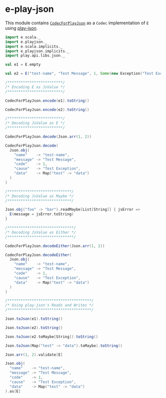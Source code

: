 
[//]: # "This file is generated by [mdoc](https://scalameta.org/mdoc). Do not edit it directly as it will be overwritten. Instead edit corresponding file in docs folder."

# e-play-json

This module contains [`CodecForPlayJson`](src/main/scala/e/playjson/CodecForPlayJson.scala) as a `Codec` implementation of `E` using [play-json](https://github.com/playframework/play-json).

```scala mdoc:reset:to-string
import e.scala._
import e.playjson._
import e.scala.implicits._
import e.playjson.implicits._
import play.api.libs.json._

val e1 = E.empty

val e2 = E("test-name", "Test Message", 1, Some(new Exception("Test Exception")), Map("test" -> "data"))

/*************************/
/* Encoding E as JsValue */
/*************************/

CodecForPlayJson.encode(e1).toString()

CodecForPlayJson.encode(e2).toString()

/*************************/
/* Decoding JsValue as E */
/*************************/

CodecForPlayJson.decode(Json.arr(1, 2))

CodecForPlayJson.decode(
  Json.obj(
    "name"    -> "test-name",
    "message" -> "Test Message",
    "code"    -> 1,
    "cause"   -> "Test Exception",
    "data"    -> Map("test" -> "data")
  )
)

/*****************************/
/* Decoding JsValue as Maybe */
/*****************************/

Json.obj("foo" -> "bar").readMaybe[List[String]] { jsError =>
  E(message = jsError.toString)
}

/******************************/
/* Decoding JsValue as Either */
/******************************/

CodecForPlayJson.decodeEither(Json.arr(1, 2))

CodecForPlayJson.decodeEither(
  Json.obj(
    "name"    -> "test-name",
    "message" -> "Test Message",
    "code"    -> 1,
    "cause"   -> "Test Exception",
    "data"    -> Map("test" -> "data")
  )
)

/**************************************/
/* Using play-json's Reads and Writes */
/**************************************/

Json.toJson(e1).toString()

Json.toJson(e2).toString()

Json.toJson(e2.toMaybe[String]).toString()

Json.toJson(Map("test" -> "data").toMaybe).toString()

Json.arr(1, 2).validate[E]

Json.obj(
  "name"    -> "test-name",
  "message" -> "Test Message",
  "code"    -> 1,
  "cause"   -> "Test Exception",
  "data"    -> Map("test" -> "data")
).as[E]

``` 
